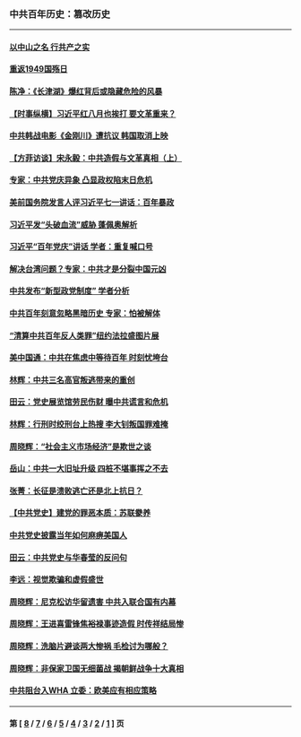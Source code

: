 ### 中共百年历史：篡改历史
---
#### [以中山之名 行共产之实](../../pages/nf1176115/n13346437.md?01050430) 
#### [重返1949国殇日](../../pages/nf1176115/n13346372.md?01050430) 
#### [陈净：《长津湖》爆红背后或隐藏危险的风暴](../../pages/nf1176115/n13314364.md?01050430) 
#### [【时事纵横】习近平红八月也挨打 要文革重来？](../../pages/nf1176115/n13231393.md?01050430) 
#### [中共韩战电影《金刚川》遭抗议 韩国取消上映](../../pages/nf1176115/n13219114.md?01050430) 
#### [【方菲访谈】宋永毅：中共造假与文革真相（上）](../../pages/nf1176115/n13200760.md?01050430) 
#### [专家：中共党庆异象 凸显政权陷末日危机](../../pages/nf1176115/n13067084.md?01050430) 
#### [美前国务院发言人评习近平七一讲话：百年暴政](../../pages/nf1176115/n13066986.md?01050430) 
#### [习近平发“头破血流”威胁 蓬佩奥解析](../../pages/nf1176115/n13063604.md?01050430) 
#### [习近平“百年党庆”讲话 学者：重复喊口号](../../pages/nf1176115/n13061411.md?01050430) 
#### [解决台湾问题？专家：中共才是分裂中国元凶](../../pages/nf1176115/n13060811.md?01050430) 
#### [中共发布“新型政党制度” 学者分析](../../pages/nf1176115/n13056354.md?01050430) 
#### [中共百年刻意忽略黑暗历史 专家：怕被解体](../../pages/nf1176115/n13056056.md?01050430) 
#### [“清算中共百年反人类罪”纽约法拉盛图片展](../../pages/nf1176115/n13052220.md?01050430) 
#### [美中国通：中共在焦虑中等待百年 时刻忧垮台](../../pages/nf1176115/n13048820.md?01050430) 
#### [林辉：中共三名高官叛逃带来的重创](../../pages/nf1176115/n13035206.md?01050430) 
#### [田云：党史展览馆劳民伤财 曝中共谎言和危机](../../pages/nf1176115/n13033900.md?01050430) 
#### [林辉：行刑时绞刑台上热搜 李大钊叛国罪难掩](../../pages/nf1176115/n13031965.md?01050430) 
#### [周晓辉：“社会主义市场经济”是欺世之谈](../../pages/nf1176115/n13024090.md?01050430) 
#### [岳山：中共一大旧址升级 四桩不堪事挥之不去](../../pages/nf1176115/n13021697.md?01050430) 
#### [张菁：长征是溃败逃亡还是北上抗日？](../../pages/nf1176115/n13020585.md?01050430) 
#### [【中共党史】建党的罪恶本质：苏联豢养](../../pages/nf1176115/n13011888.md?01050430) 
#### [中共党史披露当年如何麻痹美国人](../../pages/nf1176115/n12966400.md?01050430) 
#### [田云：中共党史与华春莹的反问句](../../pages/nf1176115/n12765178.md?01050430) 
#### [李远：视觉欺骗和虚假盛世](../../pages/nf1176115/n12993376.md?01050430) 
#### [周晓辉：尼克松访华留遗害 中共入联合国有内幕](../../pages/nf1176115/n12991422.md?01050430) 
#### [周晓辉：王进喜雷锋焦裕禄事迹造假 时传祥结局惨](../../pages/nf1176115/n12985497.md?01050430) 
#### [周晓辉：洗脑片避谈两大惨祸 毛检讨为哪般？](../../pages/nf1176115/n12971285.md?01050430) 
#### [周晓辉：非保家卫国无细菌战 揭朝鲜战争十大真相](../../pages/nf1176115/n12954161.md?01050430) 
#### [中共阻台入WHA 立委：欧美应有相应策略](../../pages/nf1176115/n12939343.md?01050430) 

---
#### 第 [ [8](./8.md?01050430) / [7](./7.md?01050430) / [6](./6.md?01050430) / [5](./5.md?01050430) / [4](./4.md?01050430) / [3](./3.md?01050430) / [2](./2.md?01050430) / [1](./1.md?01050430) ] 页
